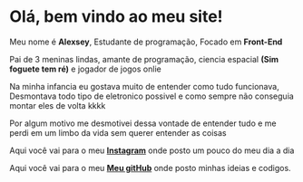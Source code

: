 <html>
<head>
    <meta charset="UTF-8">
    <meta name="viewport" content="width=device-width, initial-scale=1.0">
    <title>Alexsey Batista</title>
    <link rel="stylesheet" href="css.css">
</head>
    <body>
        <h1 >Olá, bem vindo ao meu site!</h1>
        <p id="textos">Meu nome é <strong>Alexsey</strong>, Estudante de programação, Focado em <strong>Front-End</strong></p>
        <p id="textos"> Pai de 3 meninas lindas, amante de programação, ciencia espacial <strong>(Sim foguete tem ré)</strong> e jogador de jogos onlie </p>
        <p id="textos">Na minha infancia eu gostava muito de entender como tudo funcionava, Desmontava todo tipo de eletronico possivel e como sempre não conseguia montar eles de volta kkkk</p>
        <p id="textos">Por algum motivo me desmotivei dessa vontade de entender tudo e me perdi em um limbo da vida sem querer entender as coisas</p>
    <footer>
    <p  id="meusLinks1">Aqui você vai para o meu <a href="https://www.instagram.com/alexsey.batista/"><strong>Instagram</strong></a> onde posto um pouco do meu dia a dia</p>
    <p  id="meusLinks2">Aqui você vai para o meu <a href="https://github.com/AlexseySilva"><strong>Meu gitHub</strong></a> onde posto minhas ideias e codigos.</p>
    </footer>
    </body>
</html>